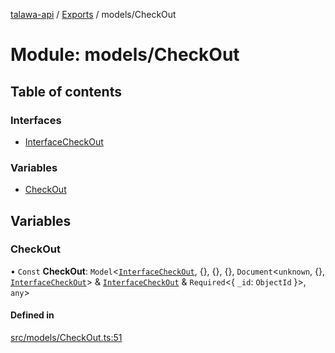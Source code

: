 [talawa-api](../README.md) / [Exports](../modules.md) / models/CheckOut

# Module: models/CheckOut

## Table of contents

### Interfaces

- [InterfaceCheckOut](../interfaces/models_CheckOut.InterfaceCheckOut.md)

### Variables

- [CheckOut](models_CheckOut.md#checkout)

## Variables

### CheckOut

• `Const` **CheckOut**: `Model`\<[`InterfaceCheckOut`](../interfaces/models_CheckOut.InterfaceCheckOut.md), \{\}, \{\}, \{\}, `Document`\<`unknown`, \{\}, [`InterfaceCheckOut`](../interfaces/models_CheckOut.InterfaceCheckOut.md)\> & [`InterfaceCheckOut`](../interfaces/models_CheckOut.InterfaceCheckOut.md) & `Required`\<\{ `_id`: `ObjectId`  \}\>, `any`\>

#### Defined in

[src/models/CheckOut.ts:51](https://github.com/PalisadoesFoundation/talawa-api/blob/e919df4/src/models/CheckOut.ts#L51)
